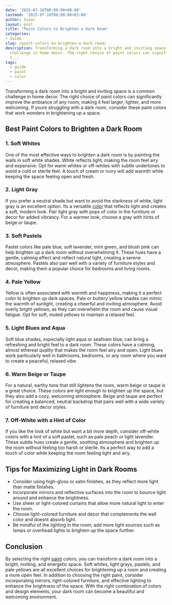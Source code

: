 ```yaml
---
date: '2025-07-10T00:00:00+00:00'
lastmod: '2025-07-10T00:00:00+03:00'
author: Isaac
layout: post
title: "Paint Colors to Brighten a Dark Room"
categories:
- Guide
slug: /paint-colors-to-brighten-a-dark-room/
description: Transforming a dark room into a bright and inviting space is a common
  challenge in home decor. The right choice of paint colors can significantly improve
  t...
tags: 
  - guide
  - paint
  - color
---
```

Transforming a dark room into a bright and inviting space is a common challenge in home decor. The right choice of paint colors can significantly improve the ambiance of any room, making it feel larger, lighter, and more welcoming. If youre struggling with a dark room, consider these paint colors that work wonders in brightening up a space.
## Best Paint Colors to Brighten a Dark Room
### 1. Soft Whites
One of the most effective ways to brighten a dark room is by painting the walls in soft white shades. White reflects light, making the room feel airy and expansive. Opt for warm whites or off-whites with subtle undertones to avoid a cold or sterile feel. A touch of cream or ivory will add warmth while keeping the space feeling open and fresh.
### 2. Light Gray
If you prefer a neutral shade but want to avoid the starkness of white, light gray is an excellent option. Its a versatile [color](/posts/what-color-paint-goes-with-beige-tile/) that reflects light and creates a soft, modern look. Pair light gray with pops of color in the furniture or decor for added vibrancy. For a warmer look, choose a gray with hints of beige or taupe.
### 3. Soft Pastels
Pastel colors like pale blue, soft lavender, mint green, and blush pink can help brighten up a dark room without overwhelming it. These hues have a gentle, calming effect and reflect natural light, creating a serene atmosphere. Pastels also pair well with a variety of furniture styles and decor, making them a popular choice for bedrooms and living rooms.
### 4. Pale Yellow
Yellow is often associated with warmth and happiness, making it a perfect color to brighten up dark spaces. Pale or buttery yellow shades can mimic the warmth of sunlight, creating a cheerful and inviting atmosphere. Avoid overly bright yellows, as they can overwhelm the room and cause visual fatigue. Opt for soft, muted yellows to maintain a relaxed feel.
### 5. Light Blues and Aqua
Soft blue shades, especially light aqua or seafoam blue, can bring a refreshing and bright feel to a dark room. These colors have a calming, almost ethereal quality that makes the room feel airy and open. Light blues work particularly well in bathrooms, bedrooms, or any room where you want to create a peaceful, relaxed vibe.
### 6. Warm Beige or Taupe
For a natural, earthy tone that still lightens the room, warm beige or taupe is a great choice. These colors are light enough to brighten up the space, but they also add a cozy, welcoming atmosphere. Beige and taupe are perfect for creating a balanced, neutral backdrop that pairs well with a wide variety of furniture and decor styles.
### 7. Off-White with a Hint of Color
If you like the look of white but want a bit more depth, consider off-white colors with a hint of a soft pastel, such as pale peach or light lavender. These subtle hues create a gentle, soothing atmosphere and brighten up the room without feeling too harsh or sterile. Its a perfect way to add a touch of color while keeping the room feeling light and airy.
## Tips for Maximizing Light in Dark Rooms
- Consider using high-gloss or satin finishes, as they reflect more light than matte finishes.
- Incorporate mirrors and reflective surfaces into the room to bounce light around and enhance the brightness.
- Use sheer or light-colored curtains that allow more natural light to enter the room.
- Choose light-colored furniture and decor that complements the wall color and doesnt absorb light.
- Be mindful of the lighting in the room; add more light sources such as lamps or overhead lights to brighten up the space further.
## Conclusion
By selecting the right [paint](/posts/airless-paint-sprayer-cleaning-solution/) colors, you can transform a dark room into a bright, inviting, and energetic space. Soft whites, light grays, pastels, and pale yellows are all excellent choices for brightening up a room and creating a more open feel. In addition to choosing the right paint, consider incorporating mirrors, light-colored furniture, and effective lighting to enhance the brightness of the space. With the right combination of colors and design elements, your dark room can become a beautiful and welcoming environment.
